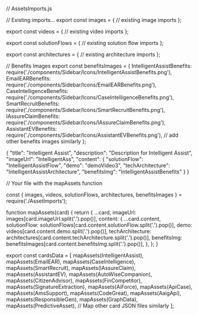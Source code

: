 // AssetsImports.js

// Existing imports...
export const images = {
  // existing image imports
};

export const videos = {
  // existing video imports
};

export const solutionFlows = {
  // existing solution flow imports
};

export const architectures = {
  // existing architecture imports
};

// Benefits Images
export const benefitsImages = {
  IntelligentAssistBenefits: require('./components/Sidebar/Icons/IntelligentAssistBenefits.png'),
  EmailEARBenefits: require('./components/Sidebar/Icons/EmailEARBenefits.png'),
  CaseIntelligenceBenefits: require('./components/Sidebar/Icons/CaseIntelligenceBenefits.png'),
  SmartRecruitBenefits: require('./components/Sidebar/Icons/SmartRecruitBenefits.png'),
  IAssureClaimBenefits: require('./components/Sidebar/Icons/IAssureClaimBenefits.png'),
  AssistantEVBenefits: require('./components/Sidebar/Icons/AssistantEVBenefits.png'),
  // add other benefits images similarly
};


{
  "title": "Intelligent Assist",
  "description": "Description for Intelligent Assist",
  "imageUrl": "IntelligentAss",
  "content": {
    "solutionFlow": "IntelligentAssistFlow",
    "demo": "demoVideo3",
    "techArchitecture": "IntelligentAssistArchitecture",
    "benefitsImg": "IntelligentAssistBenefits"
  }
}




// Your file with the mapAssets function

const { images, videos, solutionFlows, architectures, benefitsImages } = require('./AssetImports');

function mapAssets(card) {
  return {
    ...card,
    imageUrl: images[card.imageUrl.split('.').pop()],
    content: {
      ...card.content,
      solutionFlow: solutionFlows[card.content.solutionFlow.split('.').pop()],
      demo: videos[card.content.demo.split('.').pop()],
      techArchitecture: architectures[card.content.techArchitecture.split('.').pop()],
      benefitsImg: benefitsImages[card.content.benefitsImg.split('.').pop()],
    },
  };
}

export const cardsData = [
  mapAssets(IntelligentAssist),
  mapAssets(EmailEAR),
  mapAssets(CaseIntelligence),
  mapAssets(SmartRecruit),
  mapAssets(IAssureClaim),
  mapAssets(AssistantEV),
  mapAssets(AutoWiseCompanion),
  mapAssets(CitizenAdvisor),
  mapAssets(FinCompetitor),
  mapAssets(SignatureExtraction),
  mapAssets(AiForce),
  mapAssets(ApiCase),
  mapAssets(AmsSupport),
  mapAssets(CodeGreat),
  mapAssets(AaigApi),
  mapAssets(ResponsibleGen),
  mapAssets(GraphData),
  mapAssets(PredictiveAsset),
  // Map other card JSON files similarly
];
